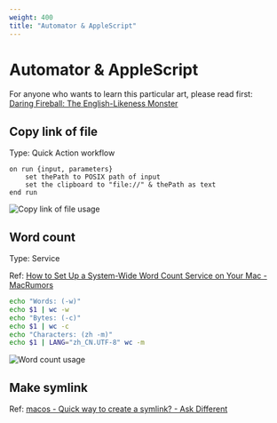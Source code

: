 ```yaml
---
weight: 400
title: "Automator & AppleScript"
---
```

# Automator & AppleScript

For anyone who wants to learn this particular art, please read first:  
[Daring Fireball: The English-Likeness Monster](https://daringfireball.net/2005/09/englishlikeness_monster)

## Copy link of file

Type: Quick Action workflow

```applescript
on run {input, parameters}
    set thePath to POSIX path of input
    set the clipboard to "file://" & thePath as text
end run
```

![Copy link of file usage](/img/automator_file_link.png)

## Word count

Type: Service

Ref: [How to Set Up a System-Wide Word Count Service on Your Mac - MacRumors](https://www.macrumors.com/how-to/system-wide-word-count-service-macos/)

```sh
echo "Words: (-w)"
echo $1 | wc -w
echo "Bytes: (-c)"
echo $1 | wc -c
echo "Characters: (zh -m)"
echo $1 | LANG="zh_CN.UTF-8" wc -m
```

![Word count usage](/img/automator_word_count.png)

## Make symlink

Ref: [macos - Quick way to create a symlink? - Ask Different](https://apple.stackexchange.com/questions/357022/quick-way-to-create-a-symlink)

